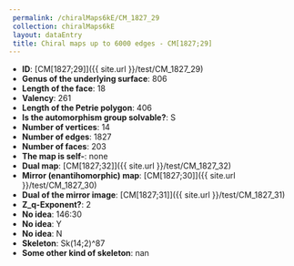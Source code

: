 ```yaml
--- 
 permalink: /chiralMaps6kE/CM_1827_29 
 collection: chiralMaps6kE
 layout: dataEntry
 title: Chiral maps up to 6000 edges - CM[1827;29]
---
```


- **ID**: [CM[1827;29]]({{ site.url }}/test/CM_1827_29)
- **Genus of the underlying surface**: 806
- **Length of the face**: 18
- **Valency**: 261
- **Length of the Petrie polygon**: 406
- **Is the automorphism group solvable?**: S
- **Number of vertices**: 14
- **Number of edges**: 1827
- **Number of faces**: 203
- **The map is self-**: none
- **Dual map**: [CM[1827;32]]({{ site.url }}/test/CM_1827_32)
- **Mirror (enantihomorphic) map**: [CM[1827;30]]({{ site.url }}/test/CM_1827_30)
- **Dual of the mirror image**: [CM[1827;31]]({{ site.url }}/test/CM_1827_31)
- **Z_q-Exponent?**: 2
- **No idea**:  146:30
- **No idea**: Y
- **No idea**: N
- **Skeleton**: Sk(14;2)^87
- **Some other kind of skeleton**: nan
